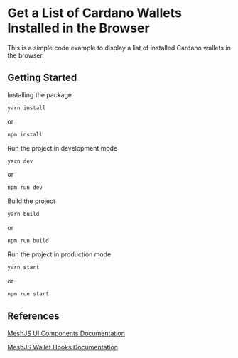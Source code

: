 # Get a List of Cardano Wallets Installed in the Browser

This is a simple code example to display a list of installed Cardano wallets in the browser.

## Getting Started

Installing the package

```bash
yarn install
```

or

```bash
npm install
```

Run the project in development mode

```bash
yarn dev
```

or

```bash
npm run dev
```

Build the project

```bash
yarn build
```

or

```bash
npm run build
```

Run the project in production mode

```bash
yarn start
```

or

```bash
npm run start
```

## References

[MeshJS UI Components Documentation](https://meshjs.dev/react/ui-components)

[MeshJS Wallet Hooks Documentation](https://meshjs.dev/react/wallet-hooks)
